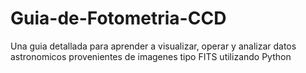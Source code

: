 # Guia-de-Fotometria-CCD
Una guia detallada para aprender a visualizar, operar y analizar datos astronomicos provenientes de imagenes tipo FITS utilizando Python
